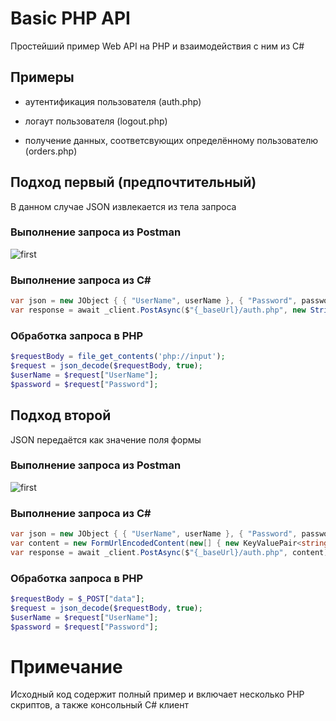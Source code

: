 # Basic PHP API

Простейший пример Web API на PHP и взаимодействия с ним из C#

## Примеры

* аутентификация пользователя (auth.php)

* логаут пользователя (logout.php)

* получение данных, соответсвующих определённому пользователю (orders.php)

## Подход первый (предпочтительный)

В данном случае JSON извлекается из тела запроса

### Выполнение запроса из Postman

![first](https://raw.githubusercontent.com/Ustimov/BasicPhpApi/master/img/1.png)

### Выполнение запроса из C# #

```csharp
var json = new JObject { { "UserName", userName }, { "Password", password } };
var response = await _client.PostAsync($"{_baseUrl}/auth.php", new StringContent(json));
```

### Обработка запроса в PHP

```php
$requestBody = file_get_contents('php://input');
$request = json_decode($requestBody, true);
$userName = $request["UserName"];
$password = $request["Password"];
```

## Подход второй

JSON передаётся как значение поля формы

### Выполнение запроса из Postman

![first](https://raw.githubusercontent.com/Ustimov/BasicPhpApi/master/img/2.png)

### Выполнение запроса из C# #

```csharp
var json = new JObject { { "UserName", userName }, { "Password", password } };
var content = new FormUrlEncodedContent(new[] { new KeyValuePair<string, string>("data", json) });
var response = await _client.PostAsync($"{_baseUrl}/auth.php", content);
```

### Обработка запроса в PHP

```php
$requestBody = $_POST["data"];
$request = json_decode($requestBody, true);
$userName = $request["UserName"];
$password = $request["Password"];
```

# Примечание

Исходный код содержит полный пример и включает несколько PHP скриптов, а также консольный C# клиент
